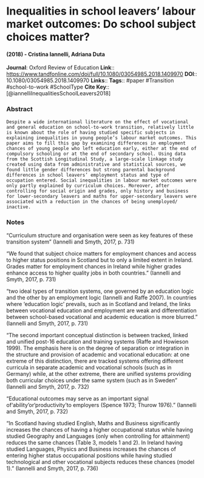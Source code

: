 # Inequalities in school leavers’ labour market outcomes: Do school subject choices matter?
#### (2018) - Cristina Iannelli, Adriana Duta
**Journal**: Oxford Review of Education
**Link**:: https://www.tandfonline.com/doi/full/10.1080/03054985.2018.1409970
**DOI**:: 10.1080/03054985.2018.1409970
**Links**:: 
**Tags**:: #paper #Transition #school-to-work #SchoolType 
**Cite Key**:: [@iannelliInequalitiesSchoolLeavers2018]

### Abstract

```
Despite a wide international literature on the effect of vocational and general education on school-to-work transition, relatively little is known about the role of having studied specific subjects in explaining inequalities in young people’s labour market outcomes. This paper aims to fill this gap by examining differences in employment chances of young people who left education early, either at the end of compulsory schooling or at the end of secondary school. Using data from the Scottish Longitudinal Study, a large-scale linkage study created using data from administrative and statistical sources, we found little gender differences but strong parental background differences in school leavers’ employment status and type of occupation entered. Social inequalities in labour market outcomes were only partly explained by curriculum choices. Moreover, after controlling for social origin and grades, only history and business for lower-secondary leavers and maths for upper-secondary leavers were associated with a reduction in the chances of being unemployed/ inactive.
```

### Notes

“Curriculum structure and organisation were seen as key features of these transition system” (Iannelli and Smyth, 2017, p. 731)

“We found that subject choice matters for employment chances and access to higher status positions in Scotland but to only a limited extent in Ireland. Grades matter for employment chances in Ireland while higher grades enhance access to higher quality jobs in both countries.” (Iannelli and Smyth, 2017, p. 731)

“two ideal types of transition systems, one governed by an education logic and the other by an employment logic (Iannelli and Raffe 2007). In countries where ‘education logic’ prevails, such as in Scotland and Ireland, the links between vocational education and employment are weak and differentiation between school-based vocational and academic education is more blurred.” (Iannelli and Smyth, 2017, p. 731)

“The second important conceptual distinction is between tracked, linked and unified post-16 education and training systems (Raffe and Howieson 1999). The emphasis here is on the degree of separation or integration in the structure and provision of academic and vocational education: at one extreme of this distinction, there are tracked systems offering different curricula in separate academic and vocational schools (such as in Germany) while, at the other extreme, there are unified systems providing both curricular choices under the same system (such as in Sweden” (Iannelli and Smyth, 2017, p. 732)

“Educational outcomes may serve as an important signal of‘ability’or‘productivity’to employers (Spence 1973; Thurow 1976).” (Iannelli and Smyth, 2017, p. 732)

“In Scotland having studied English, Maths and Business significantly increases the chances of having a higher occupational status while having studied Geography and Languages (only when controlling for attainment) reduces the same chances (Table 3, models 1 and 2). In Ireland having studied Languages, Physics and Business increases the chances of entering higher status occupational positions while having studied technological and other vocational subjects reduces these chances (model 1).” (Iannelli and Smyth, 2017, p. 736)
